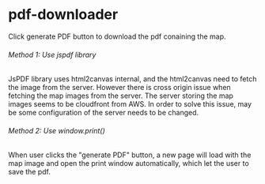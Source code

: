 # pdf-downloader

Click generate PDF button to download the pdf conaining the map.

<h6>Method 1: Use jspdf library</h6>
<p>JsPDF library uses html2canvas internal, and the html2canvas need to fetch the image from the server. 
However there is cross origin issue when fetching the map images from the server. The server storing the map images seems to be cloudfront from AWS. In order to solve this issue, may be some configuration of the server needs to be changed.</p>

<h6>Method 2: Use window.print()</h6>
<p>When user clicks the "generate PDF" button, a new page will load with the map image and open the print window automatically, which let the user to save the pdf. </p>
